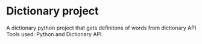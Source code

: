 # Dictionary project

A  dictionary python project that gets definitons of words from dictionary API
Tools used: Python and Dictionary API
